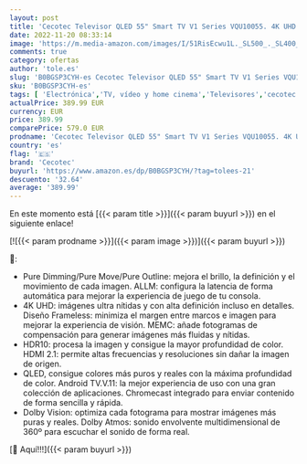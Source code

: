 ```yaml
---
layout: post
title: 'Cecotec Televisor QLED 55" Smart TV V1 Series VQU10055. 4K UHD  Android 11  Diseño Frameless  MEMC  Dolby Vision y Dolby Atmos  Wide Color Gamut  Modelo 2023'
date: 2022-11-20 08:33:14
image: 'https://m.media-amazon.com/images/I/51RisEcwu1L._SL500_._SL400_.jpg'
comments: true
category: ofertas
author: 'tole.es'
slug: 'B0BGSP3CYH-es Cecotec Televisor QLED 55" Smart TV V1 Series VQU10055. 4K...'
sku: 'B0BGSP3CYH-es'
tags: [ 'Electrónica','TV, vídeo y home cinema','Televisores','cecotec','smart','televisor','tv','🇪🇸', ]
actualPrice: 389.99 EUR
currency: EUR
price: 389.99
comparePrice: 579.0 EUR
prodname: 'Cecotec Televisor QLED 55" Smart TV V1 Series VQU10055. 4K UHD  Android 11  Diseño Frameless  MEMC  Dolby Vision y Dolby Atmos  Wide Color Gamut  Modelo 2023'
country: 'es'
flag: '🇪🇸'
brand: 'Cecotec'
buyurl: 'https://www.amazon.es/dp/B0BGSP3CYH/?tag=tolees-21'
descuento: '32.64'
average: '389.99'
---
```


En este momento está [{{< param title >}}]({{< param buyurl >}}) en el siguiente enlace!

[![{{< param prodname >}}]({{< param image >}})]({{< param buyurl >}})

🔎:

- Pure Dimming/Pure Move/Pure Outline: mejora el brillo, la definición y el movimiento de cada imagen. ALLM: configura la latencia de forma automática para mejorar la experiencia de juego de tu consola.
- 4K UHD: imágenes ultra nítidas y con alta definición incluso en detalles. Diseño Frameless: minimiza el margen entre marcos e imagen para mejorar la experiencia de visión. MEMC: añade fotogramas de compensación para generar imágenes más fluidas y nítidas.
- HDR10: procesa la imagen y consigue la mayor profundidad de color. HDMI 2.1: permite altas frecuencias y resoluciones sin dañar la imagen de origen.
- QLED, consigue colores más puros y reales con la máxima profundidad de color. Android TV.V.11: la mejor experiencia de uso con una gran colección de aplicaciones. Chromecast integrado para enviar contenido de forma sencilla y rápida.
- Dolby Vision: optimiza cada fotograma para mostrar imágenes más puras y reales. Dolby Atmos: sonido envolvente multidimensional de 360º para escuchar el sonido de forma real.

[🛒 Aquí!!!]({{< param buyurl >}})
